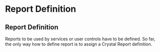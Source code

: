 # Report Definition

## Report Definition

Reports to be used by services or user controls have to be defined. So far, the only way how to define report is to assign a Crystal Report definition.
